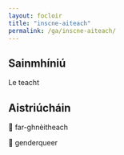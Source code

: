 ```yaml
---
layout: focloir
title: "inscne-aiteach"
permalink: /ga/inscne-aiteach/
---
```


## Sainmhíniú

Le teacht

## Aistriúcháin

&#x1f3f4;&#xe0067;&#xe0062;&#xe0073;&#xe0063;&#xe0074;&#xe007f; far-ghnèitheach

&#x1f3f4;&#xe0067;&#xe0062;&#xe0065;&#xe006e;&#xe0067;&#xe007f; genderqueer
